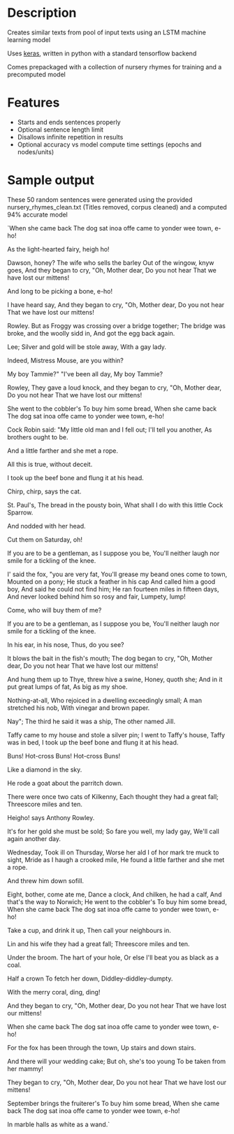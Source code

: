 # Description
Creates similar texts from pool of input texts using an LSTM machine learning model

Uses [keras](http://keras.io), written in python with a standard tensorflow backend

Comes prepackaged with a collection of nursery rhymes for training and a precomputed model

# Features

- Starts and ends sentences properly
- Optional sentence length limit
- Disallows infinite repetition in results
- Optional accuracy vs model compute time settings (epochs and nodes/units)

# Sample output

These 50 random sentences were generated using the provided nursery_rhymes_clean.txt (Titles removed, corpus cleaned) and a computed 94% accurate model

`When she came back The dog sat inoa offe came to yonder wee town, e-ho!


As the light-hearted fairy, heigh ho!


Dawson, honey? The wife who sells the barley Out of the wingow, knyw goes, And they began to cry, "Oh, Mother dear, Do you not hear That we have lost our mittens!


And long to be picking a bone, e-ho!


I have heard say, And they began to cry, "Oh, Mother dear, Do you not hear That we have lost our mittens!


Rowley. But as Froggy was crossing over a bridge together; The bridge was broke, and the woolly sidd in, And got the egg back again.


Lee; Silver and gold will be stole away, With a gay lady.


Indeed, Mistress Mouse, are you within?


My boy Tammie?" "I've been all day, My boy Tammie?


Rowley, They gave a loud knock, and they began to cry, "Oh, Mother dear, Do you not hear That we have lost our mittens!


She went to the cobbler's To buy him some bread, When she came back The dog sat inoa offe came to yonder wee town, e-ho!


Cock Robin said: "My little old man and I fell out; I'll tell you another, As brothers ought to be.


And a little farther and she met a rope.


All this is true, without deceit.


I took up the beef bone and flung it at his head.


Chirp, chirp, says the cat.


St. Paul's, The bread in the pousty boin, What shall I do with this little Cock Sparrow.


And nodded with her head.


Cut them on Saturday, oh!


If you are to be a gentleman, as I suppose you be, You'll neither laugh nor smile for a tickling of the knee.


I' said the fox, "you are very fat, You'll grease my beand ones come to town, Mounted on a pony; He stuck a feather in his cap And 
called him a good boy, And said he could not find him; He ran fourteen miles in fifteen days, And never looked behind him so rosy and 
fair, Lumpety, lump!


Come, who will buy them of me?


If you are to be a gentleman, as I suppose you be, You'll neither laugh nor smile for a tickling of the knee.


In his ear, in his nose, Thus, do you see?


It blows the bait in the fish's mouth; The dog began to cry, "Oh, Mother dear, Do you not hear That we have lost our mittens!


And hung them up to Thye, threw hive a swine, Honey, quoth she; And in it put great lumps of fat, As big as my shoe.


Nothing-at-all, Who rejoiced in a dwelling exceedingly small; A man stretched his nob, With vinegar and brown paper.


Nay"; The third he said it was a ship, The other named Jill.


Taffy came to my house and stole a silver pin; I went to Taffy's house, Taffy was in bed, I took up the beef bone and flung it at his 
head.


Buns! Hot-cross Buns! Hot-cross Buns!


Like a diamond in the sky.


He rode a goat about the parritch down.


There were once two cats of Kilkenny, Each thought they had a great fall; Threescore miles and ten.


Heigho! says Anthony Rowley.


It's for her gold she must be sold; So fare you well, my lady gay, We'll call again another day.


Wednesday, Took ill on Thursday, Worse her ald I of hor mark tre muck to sight, Mride as I haugh a crooked mile, He found a little 
farther and she met a rope.


And threw him down sofill.


Eight, bother, come ate me, Dance a clock, And chilken, he had a calf, And that's the way to Norwich; He went to the cobbler's To buy 
him some bread, When she came back The dog sat inoa offe came to yonder wee town, e-ho!


Take a cup, and drink it up, Then call your neighbours in.


Lin and his wife they had a great fall; Threescore miles and ten.


Under the broom. The hart of your hole, Or else I'll beat you as black as a coal.


Half a crown To fetch her down, Diddley-diddley-dumpty.


With the merry coral, ding, ding!


And they began to cry, "Oh, Mother dear, Do you not hear That we have lost our mittens!


When she came back The dog sat inoa offe came to yonder wee town, e-ho!


For the fox has been through the town, Up stairs and down stairs.


And there will your wedding cake; But oh, she's too young To be taken from her mammy!


They began to cry, "Oh, Mother dear, Do you not hear That we have lost our mittens!


September brings the fruiterer's To buy him some bread, When she came back The dog sat inoa offe came to yonder wee town, e-ho!


In marble halls as white as a wand.`
